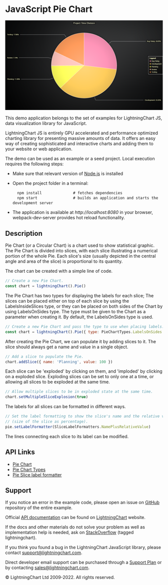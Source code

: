 # JavaScript Pie Chart

![JavaScript Pie Chart](pieChart-darkGold.png)

This demo application belongs to the set of examples for LightningChart JS, data visualization library for JavaScript.

LightningChart JS is entirely GPU accelerated and performance optimized charting library for presenting massive amounts of data. It offers an easy way of creating sophisticated and interactive charts and adding them to your website or web application.

The demo can be used as an example or a seed project. Local execution requires the following steps:

-   Make sure that relevant version of [Node.js](https://nodejs.org/en/download/) is installed
-   Open the project folder in a terminal:

          npm install              # fetches dependencies
          npm start                # builds an application and starts the development server

-   The application is available at _http://localhost:8080_ in your browser, webpack-dev-server provides hot reload functionality.


## Description

Pie Chart (or a Circular Chart) is a chart used to show statistical graphic. The Pie Chart is divided into slices, with each slice illustrating a numerical portion of the whole Pie. Each slice's size (usually depicted in the central angle and area of the slice) is proportional to its quantity.

The chart can be created with a simple line of code.

```javascript
// Create a new Pie Chart.
const chart = lightningChart().Pie()
```

The Pie Chart has two types for displaying the labels for each slice; The slices can be placed either on top of each slice by using the LabelsInsideSlices type, or they can be placed on both sides of the Chart by using LabelsOnSides type. The type must be given to the Chart as a parameter when creating it.
By default, the LabelsOnSides type is used.

```javascript
// Create a new Pie Chart and pass the type to use when placing labels.
const chart = lightningChart().Pie({ type: PieChartTypes.LabelsOnSides })
```

After creating the Pie Chart, we can populate it by adding slices to it.
The slice should always get a name and value in a single object.

```javascript
// Add a slice to populate the Pie.
chart.addSlice({ name: 'Planning', value: 100 })
```

Each slice can be 'exploded' by clicking on them, and 'imploded' by clicking on a exploded slice.
Exploding slices can be set to only one at a time, or allowing all slices to be exploded at the same time.

```javascript
// Allow multiple slices to be in exploded state at the same time.
chart.setMultipleSliceExplosion(true)
```

The labels for all slices can be formatted in different ways.

```javascript
// Set the label formatting to show the slice's name and the relative value
// (size of the slice as percentage).
pie.setLabelFormatter(SliceLabelFormatters.NamePlusRelativeValue)
```

The lines connecting each slice to its label can be modified.


## API Links

* [Pie Chart]
* [Pie Chart Types]
* [Pie Slice label formatter]


## Support

If you notice an error in the example code, please open an issue on [GitHub][0] repository of the entire example.

Official [API documentation][1] can be found on [LightningChart][2] website.

If the docs and other materials do not solve your problem as well as implementation help is needed, ask on [StackOverflow][3] (tagged lightningchart).

If you think you found a bug in the LightningChart JavaScript library, please contact support@lightningchart.com.

Direct developer email support can be purchased through a [Support Plan][4] or by contacting sales@lightningchart.com.

[0]: https://github.com/Arction/
[1]: https://lightningchart.com/lightningchart-js-api-documentation/
[2]: https://lightningchart.com
[3]: https://stackoverflow.com/questions/tagged/lightningchart
[4]: https://lightningchart.com/support-services/

© LightningChart Ltd 2009-2022. All rights reserved.


[Pie Chart]: https://lightningchart.com/lightningchart-js-api-documentation/v4.0.0/classes/PieChart.html
[Pie Chart Types]: https://lightningchart.com/lightningchart-js-api-documentation/v4.0.0/variables/PieChartTypes-1.html
[Pie Slice label formatter]: https://lightningchart.com/lightningchart-js-api-documentation/v4.0.0/types/SliceLabelFormatter.html

